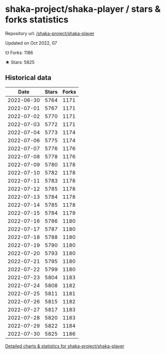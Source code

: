 # shaka-project/shaka-player / stars & forks statistics

Repository url: [/shaka-project/shaka-player](https://github.com/shaka-project/shaka-player)

Updated on Oct 2022, 07

☋ Forks: 1186

★ Stars: 5825

## Historical data
| Date | Stars | Forks |
|------|-------|-------|
| 2022-06-30 | 5764 | 1171 | 
| 2022-07-01 | 5767 | 1171 | 
| 2022-07-02 | 5770 | 1171 | 
| 2022-07-03 | 5772 | 1171 | 
| 2022-07-04 | 5773 | 1174 | 
| 2022-07-06 | 5775 | 1174 | 
| 2022-07-07 | 5776 | 1176 | 
| 2022-07-08 | 5778 | 1176 | 
| 2022-07-09 | 5780 | 1178 | 
| 2022-07-10 | 5782 | 1178 | 
| 2022-07-11 | 5783 | 1178 | 
| 2022-07-12 | 5785 | 1178 | 
| 2022-07-13 | 5784 | 1178 | 
| 2022-07-14 | 5785 | 1178 | 
| 2022-07-15 | 5784 | 1179 | 
| 2022-07-16 | 5786 | 1180 | 
| 2022-07-17 | 5787 | 1180 | 
| 2022-07-18 | 5788 | 1180 | 
| 2022-07-19 | 5790 | 1180 | 
| 2022-07-20 | 5793 | 1180 | 
| 2022-07-21 | 5795 | 1180 | 
| 2022-07-22 | 5799 | 1180 | 
| 2022-07-23 | 5804 | 1183 | 
| 2022-07-24 | 5808 | 1182 | 
| 2022-07-25 | 5811 | 1181 | 
| 2022-07-26 | 5815 | 1182 | 
| 2022-07-27 | 5817 | 1183 | 
| 2022-07-28 | 5820 | 1183 | 
| 2022-07-29 | 5822 | 1184 | 
| 2022-07-30 | 5825 | 1186 | 


[Detailed charts & statistics for shaka-project/shaka-player](https://reviewgithub.com/rep/shaka-project/shaka-player)
